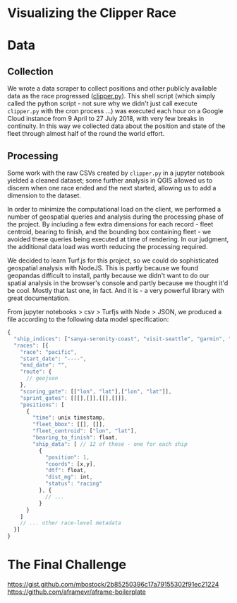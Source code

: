 # Visualizing the Clipper Race



# Data

## Collection

We wrote a data scraper to collect positions and other publicly available data as the race progressed ([clipper.py](./data/collection/)). This shell script (which simply called the python script - not sure why we didn't just call execute `clipper.py` with the cron process ...) was executed each hour on a Google Cloud instance from 9 April to 27 July 2018, with very few breaks in continuity. In this way we collected data about the position and state of the fleet through almost half of the round the world effort.

## Processing

Some work with the raw CSVs created by `clipper.py` in a jupyter notebook yielded a cleaned dataset; some further analysis in QGIS allowed us to discern when one race ended and the next started, allowing us to add a dimension to the dataset.

In order to minimize the computational load on the client, we performed a number of geospatial queries and analysis during the processing phase of the project. By including a few extra dimensions for each record - fleet centroid, bearing to finish, and the bounding box containing fleet - we avoided these queries being executed at time of rendering. In our judgment, the additional data load was worth reducing the processing required.

We decided to learn Turf.js for this project, so we could do sophisticated geospatial analysis with NodeJS. This is partly because we found geopandas difficult to install, partly because we didn't want to do our spatial analysis in the browser's console and partly because we thought it'd be cool. Mostly that last one, in fact. And it is - a very powerful library with great documentation.

From jupyter notebooks > csv > Turfjs with Node > JSON, we produced a file according to the following data model specification:

```JavaScript
{
  "ship_indices": ["sanya-serenity-coast", "visit-seattle", "garmin", "liverpool-2018", ... , "greenings"], // to save data - a major drawback of JSON replication of keys
  "races": [{
    "race": "pacific",
    "start_date": "----",
    "end_date": "",
    "route": {
      // geojson
    },
    "scoring_gate": [["lon", "lat"],["lon", "lat"]],
    "sprint_gates": [[[],[]],[[],[]]],
    "positions": [
      {
        "time": unix timestamp,
        "fleet_bbox": [[], []],
        "fleet_centroid": ["lon", "lat"],
        "bearing_to_finish": float,
        "ship_data": [ // 12 of these - one for each ship
          {
            "position": 1,
            "coords": [x,y],
            "dtf": float,
            "dist_mg": int,
            "status": "racing"
          }, {
            // ...
          }
      }
    ]
    // ... other race-level metadata
  }]
}
```


# The Final Challenge

https://gist.github.com/mbostock/2b85250396c17a79155302f91ec21224
https://github.com/aframevr/aframe-boilerplate
